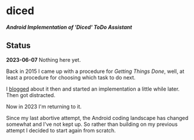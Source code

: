 # diced

__*Android Implementation of 'Diced' ToDo Assistant*__

## Status

**2023-06-07** Nothing here yet.


Back in 2015 I came up with a procedure for *Getting Things Done*, well, at least a procedure for choosing which task to do next.

I [blogged](https://hyperdata.it/blog/2015/05/11/getting-things-diced/) about it then and started an implementation a little while later. Then got distracted. 

Now in 2023 I'm returning to it.

Since my last abortive attempt, the Android coding landscape has changed somewhat and I've not kept up. So rather than building on my previous attempt I decided to start again from scratch.


